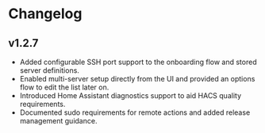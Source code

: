 # Changelog

## v1.2.7
- Added configurable SSH port support to the onboarding flow and stored server definitions.
- Enabled multi-server setup directly from the UI and provided an options flow to edit the list later on.
- Introduced Home Assistant diagnostics support to aid HACS quality requirements.
- Documented sudo requirements for remote actions and added release management guidance.
